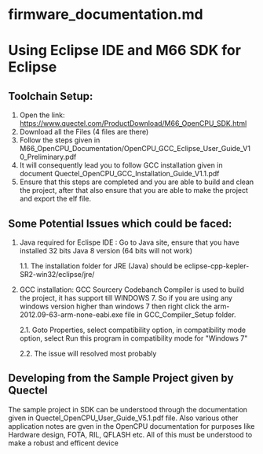 # firmware_documentation.md

# Using Eclipse IDE and M66 SDK for Eclipse
## Toolchain Setup:
1. Open the link: https://www.quectel.com/ProductDownload/M66_OpenCPU_SDK.html
2. Download all the Files (4 files are there)
3. Follow the steps given in M66_OpenCPU_Documentation/OpenCPU_GCC_Eclipse_User_Guide_V1 0_Preliminary.pdf
4. It will consequently lead you to follow GCC installation given in document Quectel_OpenCPU_GCC_Installation_Guide_V1.1.pdf
5. Ensure that this steps are completed and you are able to build and clean the project, after that also ensure that you are able to make the project and export the elf file.

## Some Potential Issues which could be faced:
1. Java required for Eclispe IDE : Go to Java site, ensure that you have installed 32 bits Java 8 version (64 bits will not work)
  
      1.1. The installation folder for JRE (Java) should be eclipse-cpp-kepler-SR2-win32/eclipse/jre/

2. GCC installation: GCC Sourcery Codebanch Compiler is used to build the project, it has support till WINDOWS 7. So if you are using any windows version higher than windows 7 then right click the arm-2012.09-63-arm-none-eabi.exe file in GCC_Compiler_Setup folder.
  
      2.1.  Goto Properties, select compatibility option, in compatibility mode option, select Run this program in compatibility mode for "Windows 7"
  
      2.2.  The issue will resolved most probably

## Developing from the Sample Project given by Quectel
The sample project in SDK can be understood through the documentation given in Quectel_OpenCPU_User_Guide_V5.1.pdf file. Also various other application notes are gven in the OpenCPU documentation for purposes like Hardware design, FOTA, RIL, QFLASH etc. All of this must be understood to make a robust and efficent device 
